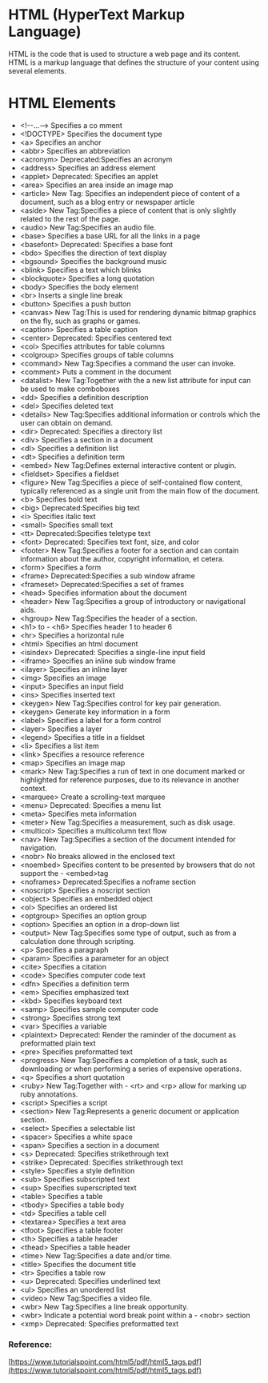 # HTML (HyperText Markup Language) 
HTML is the code that is used to structure a web page and its content. HTML is a markup language that defines the structure of your content using several elements.

# HTML Elements
- &lt;!--...--&gt; Specifies a co mment
- &lt;!DOCTYPE&gt; Specifies the document type
- &lt;a&gt; Specifies an anchor
- &lt;abbr&gt; Specifies an abbreviation
- &lt;acronym&gt; Deprecated:Specifies an acronym
- &lt;address&gt; Specifies an address element
- &lt;applet&gt; Deprecated: Specifies an applet
- &lt;area&gt; Specifies an area inside an image map
- &lt;article&gt; New Tag: Specifies an independent piece of content of a document, such as a blog entry or newspaper article
- &lt;aside&gt; New Tag:Specifies a piece of content that is only slightly related to the rest of the page.
- &lt;audio&gt; New Tag:Specifies an audio file.
- &lt;base&gt; Specifies a base URL for all the links in a page
- &lt;basefont&gt; Deprecated: Specifies a base font
- &lt;bdo&gt; Specifies the direction of text display
- &lt;bgsound&gt; Specifies the background music
- &lt;blink&gt; Specifies a text which blinks
- &lt;blockquote&gt; Specifies a long quotation
- &lt;body&gt; Specifies the body element
- &lt;br&gt; Inserts a single line break
- &lt;button&gt; Specifies a push button
- &lt;canvas&gt; New Tag:This is used for rendering dynamic bitmap graphics on the fly, such as graphs or games.
- &lt;caption&gt; Specifies a table caption
- &lt;center&gt; Deprecated: Specifies centered text
- &lt;col&gt; Specifies attributes for table columns
- &lt;colgroup&gt; Specifies groups of table columns
- &lt;command&gt; New Tag:Specifies a command the user can invoke.
- &lt;comment&gt; Puts a comment in the document
- &lt;datalist&gt; New Tag:Together with the a new list attribute for input can be used to make comboboxes
- &lt;dd&gt; Specifies a definition description
- &lt;del&gt; Specifies deleted text
- &lt;details&gt; New Tag:Specifies additional information or controls which the user can obtain on demand.
- &lt;dir&gt; Deprecated: Specifies a directory list
- &lt;div&gt; Specifies a section in a document
- &lt;dl&gt; Specifies a definition list
- &lt;dt&gt; Specifies a definition term
- &lt;embed&gt; New Tag:Defines external interactive content or plugin.
- &lt;fieldset&gt; Specifies a fieldset
- &lt;figure&gt; New Tag:Specifies a piece of self-contained flow content, typically referenced as a single unit from the main flow of the document.
- &lt;b&gt; Specifies bold text
- &lt;big&gt; Deprecated:Specifies big text
- &lt;i&gt; Specifies italic text
- &lt;small&gt; Specifies small text
- &lt;tt&gt; Deprecated:Specifies teletype text
- &lt;font&gt; Deprecated: Specifies text font, size, and color
- &lt;footer&gt; New Tag:Specifies a footer for a section and can contain information about the author, copyright information, et cetera.
- &lt;form&gt; Specifies a form
- &lt;frame&gt; Deprecated:Specifies a sub window aframe
- &lt;frameset&gt; Deprecated:Specifies a set of frames
- &lt;head&gt; Specifies information about the document
- &lt;header&gt; New Tag:Specifies a group of introductory or navigational aids.
- &lt;hgroup&gt; New Tag:Specifies the header of a section.
- &lt;h1&gt; to - &lt;h6&gt; Specifies header 1 to header 6
- &lt;hr&gt; Specifies a horizontal rule
- &lt;html&gt; Specifies an html document
- &lt;isindex&gt; Deprecated: Specifies a single-line input field
- &lt;iframe&gt; Specifies an inline sub window frame
- &lt;ilayer&gt; Specifies an inline layer
- &lt;img&gt; Specifies an image
- &lt;input&gt; Specifies an input field
- &lt;ins&gt; Specifies inserted text
- &lt;keygen&gt; New Tag:Specifies control for key pair generation.
- &lt;keygen&gt; Generate key information in a form
- &lt;label&gt; Specifies a label for a form control
- &lt;layer&gt; Specifies a layer
- &lt;legend&gt; Specifies a title in a fieldset
- &lt;li&gt; Specifies a list item
- &lt;link&gt; Specifies a resource reference
- &lt;map&gt; Specifies an image map
- &lt;mark&gt; New Tag:Specifies a run of text in one document marked or highlighted for reference purposes, due to its relevance in another context.
- &lt;marquee&gt; Create a scrolling-text marquee
- &lt;menu&gt; Deprecated: Specifies a menu list
- &lt;meta&gt; Specifies meta information
- &lt;meter&gt; New Tag:Specifies a measurement, such as disk usage.
- &lt;multicol&gt; Specifies a multicolumn text flow
- &lt;nav&gt; New Tag:Specifies a section of the document intended for navigation.
- &lt;nobr&gt; No breaks allowed in the enclosed text
- &lt;noembed&gt; Specifies content to be presented by browsers that do not support
the - &lt;embed&gt;tag
- &lt;noframes&gt; Deprecated:Specifies a noframe section
- &lt;noscript&gt; Specifies a noscript section
- &lt;object&gt; Specifies an embedded object
- &lt;ol&gt; Specifies an ordered list
- &lt;optgroup&gt; Specifies an option group
- &lt;option&gt; Specifies an option in a drop-down list
- &lt;output&gt; New Tag:Specifies some type of output, such as from a calculation done through scripting.
- &lt;p&gt; Specifies a paragraph
- &lt;param&gt; Specifies a parameter for an object
- &lt;cite&gt; Specifies a citation
- &lt;code&gt; Specifies computer code text
- &lt;dfn&gt; Specifies a definition term
- &lt;em&gt; Specifies emphasized text
- &lt;kbd&gt; Specifies keyboard text
- &lt;samp&gt; Specifies sample computer code
- &lt;strong&gt; Specifies strong text
- &lt;var&gt; Specifies a variable
- &lt;plaintext&gt; Deprecated: Render the raminder of the document as preformatted plain text
- &lt;pre&gt; Specifies preformatted text
- &lt;progress&gt; New Tag:Specifies a completion of a task, such as downloading or when performing a series of expensive operations.
- &lt;q&gt; Specifies a short quotation
- &lt;ruby&gt; New Tag:Together with - &lt;rt&gt; and &lt;rp&gt; allow for marking up ruby annotations.
- &lt;script&gt; Specifies a script
- &lt;section&gt; New Tag:Represents a generic document or application section.
- &lt;select&gt; Specifies a selectable list
- &lt;spacer&gt; Specifies a white space
- &lt;span&gt; Specifies a section in a document
- &lt;s&gt; Deprecated: Specifies strikethrough text
- &lt;strike&gt; Deprecated: Specifies strikethrough text
- &lt;style&gt; Specifies a style definition
- &lt;sub&gt; Specifies subscripted text
- &lt;sup&gt; Specifies superscripted text
- &lt;table&gt; Specifies a table
- &lt;tbody&gt; Specifies a table body
- &lt;td&gt; Specifies a table cell
- &lt;textarea&gt; Specifies a text area
- &lt;tfoot&gt; Specifies a table footer
- &lt;th&gt; Specifies a table header
- &lt;thead&gt; Specifies a table header
- &lt;time&gt; New Tag:Specifies a date and/or time.
- &lt;title&gt; Specifies the document title
- &lt;tr&gt; Specifies a table row
- &lt;u&gt; Deprecated: Specifies underlined text
- &lt;ul&gt; Specifies an unordered list
- &lt;video&gt; New Tag:Specifies a video file.
- &lt;wbr&gt; New Tag:Specifies a line break opportunity.
- &lt;wbr&gt; Indicate a potential word break point within a - &lt;nobr&gt; section
- &lt;xmp&gt; Deprecated: Specifies preformatted text

### Reference:
[https://www.tutorialspoint.com/html5/pdf/html5_tags.pdf](https://www.tutorialspoint.com/html5/pdf/html5_tags.pdf)
